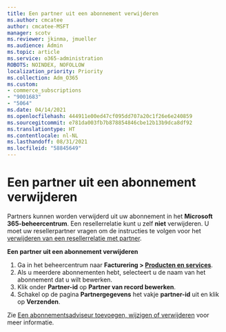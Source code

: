 ```yaml
---
title: Een partner uit een abonnement verwijderen
ms.author: cmcatee
author: cmcatee-MSFT
manager: scotv
ms.reviewer: jkinma, jmueller
ms.audience: Admin
ms.topic: article
ms.service: o365-administration
ROBOTS: NOINDEX, NOFOLLOW
localization_priority: Priority
ms.collection: Adm_O365
ms.custom:
- commerce_subscriptions
- "9001683"
- "5064"
ms.date: 04/14/2021
ms.openlocfilehash: 444911e00ed47cf095dd707a20c1f26e6e240859
ms.sourcegitcommit: e781da003fb7b878854846cbe12b13b9dca8df92
ms.translationtype: HT
ms.contentlocale: nl-NL
ms.lasthandoff: 08/31/2021
ms.locfileid: "58845649"
---
```

# <a name="remove-a-partner-from-a-subscription"></a>Een partner uit een abonnement verwijderen

Partners kunnen worden verwijderd uit uw abonnement in het **Microsoft 365-beheercentrum**. Een resellerrelatie kunt u zelf **niet** verwijderen. U moet uw resellerpartner vragen om de instructies te volgen voor het [verwijderen van een resellerrelatie met partner](https://docs.microsoft.com/partner-center/remove-a-relationship).

**Een partner uit een abonnement verwijderen**

1. Ga in het beheercentrum naar **Facturering > [Producten en services](https://go.microsoft.com/fwlink/p/?linkid=842054)**.
2. Als u meerdere abonnementen hebt, selecteert u de naam van het abonnement dat u wilt bewerken.
3. Klik onder **Partner-id** op **Partner van record bewerken**.
4. Schakel op de pagina **Partnergegevens** het vakje **partner-id** uit en klik op **Verzenden**.

Zie [Een abonnementsadviseur toevoegen, wijzigen of verwijderen](https://docs.microsoft.com/microsoft-365/admin/misc/add-partner?view=o365-worldwide) voor meer informatie.
